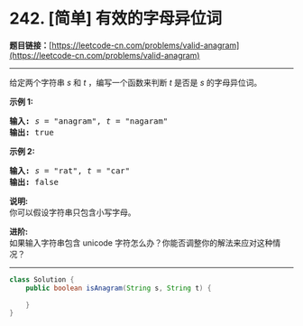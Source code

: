 # 242. [简单] 有效的字母异位词

**题目链接：**[https://leetcode-cn.com/problems/valid-anagram](https://leetcode-cn.com/problems/valid-anagram)

---

<div class="content__1Y2H">
 <div class="notranslate">
  <p>给定两个字符串 <em>s</em> 和 <em>t</em> ，编写一个函数来判断 <em>t</em> 是否是 <em>s</em> 的字母异位词。</p> 
  <p><strong>示例&nbsp;1:</strong></p> 
  <pre class="language-text"><strong>输入:</strong> <em>s</em> = "anagram", <em>t</em> = "nagaram"
<strong>输出:</strong> true
</pre> 
  <p><strong>示例 2:</strong></p> 
  <pre class="language-text"><strong>输入:</strong> <em>s</em> = "rat", <em>t</em> = "car"
<strong>输出: </strong>false</pre> 
  <p><strong>说明:</strong><br> 你可以假设字符串只包含小写字母。</p> 
  <p><strong>进阶:</strong><br> 如果输入字符串包含 unicode 字符怎么办？你能否调整你的解法来应对这种情况？</p> 
 </div>
</div>

---

```java
class Solution {
    public boolean isAnagram(String s, String t) {
        
    }
}
```